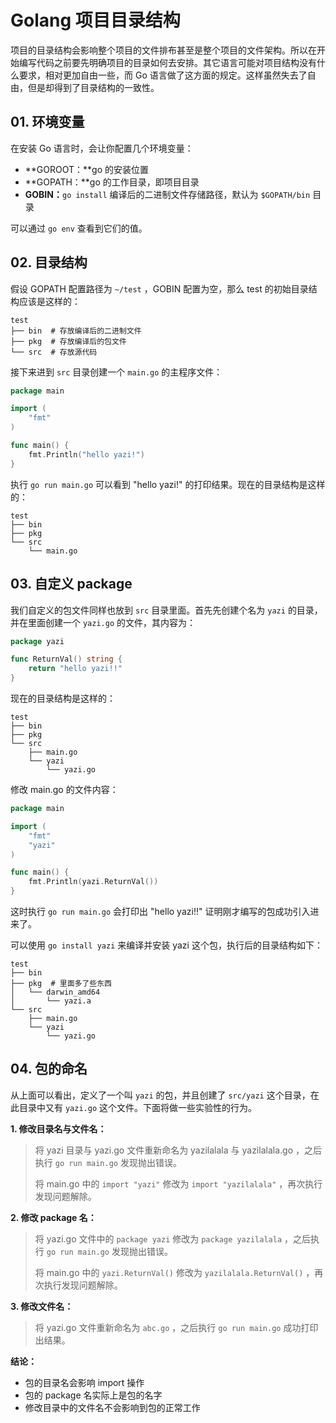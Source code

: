 # Golang 项目目录结构

项目的目录结构会影响整个项目的文件排布甚至是整个项目的文件架构。所以在开始编写代码之前要先明确项目的目录如何去安排。其它语言可能对项目结构没有什么要求，相对更加自由一些，而 Go 语言做了这方面的规定。这样虽然失去了自由，但是却得到了目录结构的一致性。



## 01. 环境变量

在安装 Go 语言时，会让你配置几个环境变量：

* **GOROOT：**go 的安装位置
* **GOPATH：**go 的工作目录，即项目目录
* **GOBIN：**`go install` 编译后的二进制文件存储路径，默认为 `$GOPATH/bin` 目录

可以通过 `go env` 查看到它们的值。



## 02. 目录结构

假设 GOPATH 配置路径为 `~/test` ，GOBIN 配置为空，那么 test 的初始目录结构应该是这样的：

```
test
├── bin  # 存放编译后的二进制文件
├── pkg  # 存放编译后的包文件
└── src  # 存放源代码
```

接下来进到 `src` 目录创建一个 `main.go` 的主程序文件：

```go
package main

import (
    "fmt"
)

func main() {
    fmt.Println("hello yazi!")
}
```

执行 `go run main.go` 可以看到 "hello yazi!" 的打印结果。现在的目录结构是这样的：

```
test
├── bin
├── pkg
└── src
    └── main.go
```



## 03. 自定义 package

我们自定义的包文件同样也放到 `src` 目录里面。首先先创建个名为 `yazi` 的目录，并在里面创建一个 `yazi.go` 的文件，其内容为：

```go
package yazi

func ReturnVal() string {
    return "hello yazi!!"
}
```

现在的目录结构是这样的：

```
test
├── bin
├── pkg
└── src
    ├── main.go
    └── yazi
        └── yazi.go
```

修改 main.go 的文件内容：

```go
package main

import (
    "fmt"
    "yazi"
)

func main() {
    fmt.Println(yazi.ReturnVal())
}
```

这时执行 `go run main.go` 会打印出 "hello yazi!!" 证明刚才编写的包成功引入进来了。

可以使用 `go install yazi` 来编译并安装 yazi 这个包，执行后的目录结构如下：

```
test
├── bin
├── pkg  # 里面多了些东西
│   └── darwin_amd64
│       └── yazi.a
└── src
    ├── main.go
    └── yazi
        └── yazi.go
```



## 04. 包的命名

从上面可以看出，定义了一个叫 `yazi` 的包，并且创建了 `src/yazi` 这个目录，在此目录中又有 `yazi.go` 这个文件。下面将做一些实验性的行为。

**1. 修改目录名与文件名：**

> 将 yazi 目录与 yazi.go 文件重新命名为 yazilalala 与 yazilalala.go ，之后执行 `go run main.go` 发现抛出错误。
>
> 将 main.go 中的 `import "yazi"` 修改为 `import "yazilalala"` ，再次执行发现问题解除。

**2. 修改 package 名：**

> 将 yazi.go 文件中的 `package yazi` 修改为 `package yazilalala` ，之后执行 `go run main.go` 发现抛出错误。
>
> 将 main.go 中的 `yazi.ReturnVal()` 修改为 `yazilalala.ReturnVal()` ，再次执行发现问题解除。

**3. 修改文件名：**

> 将 yazi.go 文件重新命名为 `abc.go` ，之后执行 `go run main.go` 成功打印出结果。



**结论：** 

* 包的目录名会影响 import 操作
* 包的 package 名实际上是包的名字
* 修改目录中的文件名不会影响到包的正常工作



